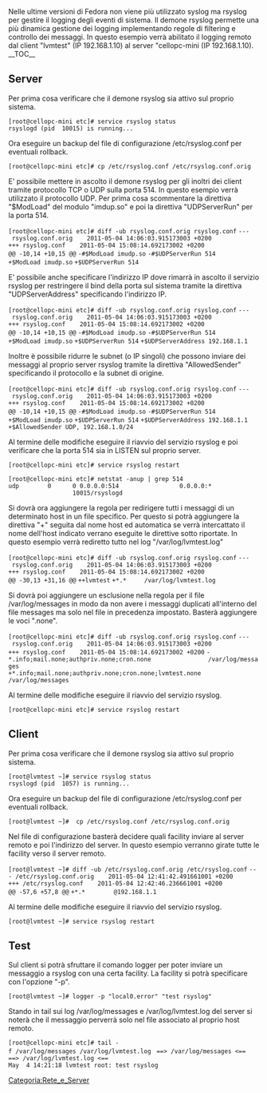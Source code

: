 Nelle ultime versioni di Fedora non viene più utilizzato syslog ma rsyslog per gestire il logging degli eventi di sistema. Il demone rsyslog permette una più dinamica gestione dei logging implementando regole di filtering e controllo dei messaggi. In questo esempio verrà abilitato il logging remoto dal client "lvmtest" (IP 192.168.1.10) al server "cellopc-mini (IP 192.168.1.10). \_\_TOC\_\_

Server
------

Per prima cosa verificare che il demone rsyslog sia attivo sul proprio sistema.

`[root@cellopc-mini etc]# service rsyslog status`
`rsyslogd (pid  10015) is running...`

Ora eseguire un backup del file di configurazione /etc/rsyslog.conf per eventuali rollback.

`[root@cellopc-mini etc]# cp /etc/rsyslog.conf /etc/rsyslog.conf.orig`

E' possibile mettere in ascolto il demone rsyslog per gli inoltri dei client tramite protocollo TCP o UDP sulla porta 514. In questo esempio verrà utilizzato il protocollo UDP. Per prima cosa scommentare la direttiva "$ModLoad" del modulo "imdup.so" e poi la direttiva "UDPServerRun" per la porta 514.

`[root@cellopc-mini etc]# diff -ub rsyslog.conf.orig rsyslog.conf`
`--- rsyslog.conf.orig    2011-05-04 14:06:03.915173003 +0200`
`+++ rsyslog.conf    2011-05-04 15:08:14.692173002 +0200`
`@@ -10,14 +10,15 @@`
`-#$ModLoad imudp.so`
`-#$UDPServerRun 514`
`+$ModLoad imudp.so`
`+$UDPServerRun 514`

E' possibile anche specificare l'indirizzo IP dove rimarrà in ascolto il servizio rsyslog per restringere il bind della porta sul sistema tramite la direttiva "UDPServerAddress" specificando l'indirizzo IP.

`[root@cellopc-mini etc]# diff -ub rsyslog.conf.orig rsyslog.conf`
`--- rsyslog.conf.orig    2011-05-04 14:06:03.915173003 +0200`
`+++ rsyslog.conf    2011-05-04 15:08:14.692173002 +0200`
`@@ -10,14 +10,15 @@`
`-#$ModLoad imudp.so`
`-#$UDPServerRun 514`
`+$ModLoad imudp.so`
`+$UDPServerRun 514`
`+$UDPServerAddress 192.168.1.1`

Inoltre è possibile ridurre le subnet (o IP singoli) che possono inviare dei messaggi al proprio server rsyslog tramite la direttiva "AllowedSender" specificando il protocollo e la subnet di origine.

`[root@cellopc-mini etc]# diff -ub rsyslog.conf.orig rsyslog.conf`
`--- rsyslog.conf.orig    2011-05-04 14:06:03.915173003 +0200`
`+++ rsyslog.conf    2011-05-04 15:08:14.692173002 +0200`
`@@ -10,14 +10,15 @@`
`-#$ModLoad imudp.so`
`-#$UDPServerRun 514`
`+$ModLoad imudp.so`
`+$UDPServerRun 514`
`+$UDPServerAddress 192.168.1.1`
`+$AllowedSender UDP, 192.168.1.0/24`

Al termine delle modifiche eseguire il riavvio del servizio rsyslog e poi verificare che la porta 514 sia in LISTEN sul proprio server.

`[root@cellopc-mini etc]# service rsyslog restart`

`[root@cellopc-mini etc]# netstat -anup | grep 514`
`udp        0      0 0.0.0.0:514                 0.0.0.0:*                               10015/rsyslogd`

Si dovrà ora aggiungere la regola per redirigere tutti i messaggi di un determinato host in un file specifico. Per questo si potrà aggiungere la direttiva "+" seguita dal nome host ed automatica se verrà intercattato il nome dell'host indicato verrano eseguite le direttive sotto riportate. In questo esempio verrà rediretto tutto nel log "/var/log/lvmtest.log"

`[root@cellopc-mini etc]# diff -ub rsyslog.conf.orig rsyslog.conf`
`--- rsyslog.conf.orig    2011-05-04 14:06:03.915173003 +0200`
`+++ rsyslog.conf    2011-05-04 15:08:14.692173002 +0200`
`@@ -30,13 +31,16 @@`
`++lvmtest`
`+*.*     /var/log/lvmtest.log`

Si dovrà poi aggiungere un esclusione nella regola per il file /var/log/messages in modo da non avere i messaggi duplicati all'interno del file messages ma solo nel file in precedenza impostato. Basterà aggiungere le voci "<nomehost>.none".

`[root@cellopc-mini etc]# diff -ub rsyslog.conf.orig rsyslog.conf`
`--- rsyslog.conf.orig    2011-05-04 14:06:03.915173003 +0200`
`+++ rsyslog.conf    2011-05-04 15:08:14.692173002 +0200`
`-*.info;mail.none;authpriv.none;cron.none                /var/log/messages`
`+*.info;mail.none;authpriv.none;cron.none;lvmtest.none                /var/log/messages`

Al termine delle modifiche eseguire il riavvio del servizio rsyslog.

`[root@cellopc-mini etc]# service rsyslog restart`

Client
------

Per prima cosa verificare che il demone rsyslog sia attivo sul proprio sistema.

`[root@lvmtest ~]# service rsyslog status`
`rsyslogd (pid  1057) is running...`

Ora eseguire un backup del file di configurazione /etc/rsyslog.conf per eventuali rollback.

`[root@lvmtest ~]#  cp /etc/rsyslog.conf /etc/rsyslog.conf.orig`

Nel file di configurazione basterà decidere quali facility inviare al server remoto e poi l'indirizzo del server. In questo esempio verranno girate tutte le facility verso il server remoto.

`[root@lvmtest ~]# diff -ub /etc/rsyslog.conf.orig /etc/rsyslog.conf`
`--- /etc/rsyslog.conf.orig    2011-05-04 12:41:42.491661001 +0200`
`+++ /etc/rsyslog.conf    2011-05-04 12:42:46.236661001 +0200`
`@@ -57,6 +57,8 @@`
`+*.*        @192.168.1.1`

Al termine delle modifiche eseguire il riavvio del servizio rsyslog.

`[root@lvmtest ~]# service rsyslog restart`

Test
----

Sul client si potrà sfruttare il comando logger per poter inviare un messaggio a rsyslog con una certa facility. La facility si potrà specificare con l'opzione "-p".

`[root@lvmtest ~]# logger -p "local0.error" "test rsyslog"`

Stando in tail sui log /var/log/messages e /var/log/lvmtest.log del server si noterà che il messaggio perverrà solo nel file associato al proprio host remoto.

`[root@cellopc-mini etc]# tail -f /var/log/messages /var/log/lvmtest.log `
`==> /var/log/messages <==`
`==> /var/log/lvmtest.log <==`
`May  4 14:21:18 lvmtest root: test rsyslog`

<Categoria:Rete_e_Server>
